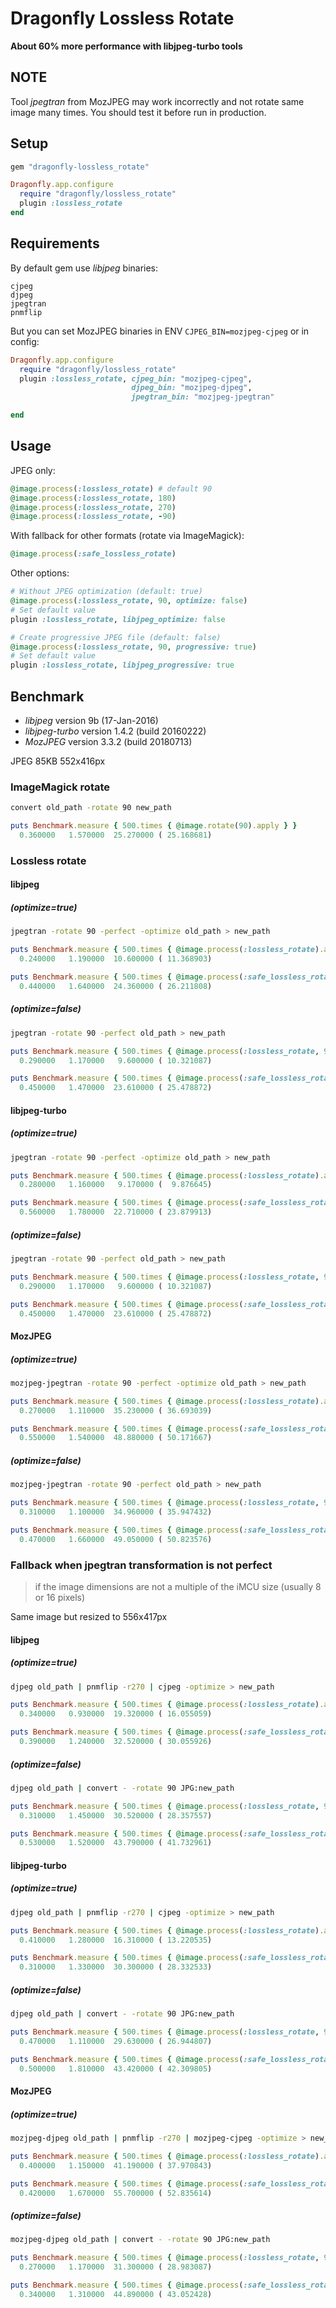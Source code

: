 # Dragonfly Lossless Rotate

**About 60% more performance with libjpeg-turbo tools**

## NOTE

Tool _jpegtran_ from MozJPEG may work incorrectly and not rotate same image many times.
You should test it before run in production.

## Setup

```ruby
gem "dragonfly-lossless_rotate"
```

```ruby
Dragonfly.app.configure
  require "dragonfly/lossless_rotate"
  plugin :lossless_rotate
end
```

## Requirements

By default gem use _libjpeg_ binaries:
```shell
cjpeg
djpeg
jpegtran
pnmflip
```

But you can set MozJPEG binaries in ENV `CJPEG_BIN=mozjpeg-cjpeg` or in config:
```ruby
Dragonfly.app.configure
  require "dragonfly/lossless_rotate"
  plugin :lossless_rotate, cjpeg_bin: "mozjpeg-cjpeg",
                           djpeg_bin: "mozjpeg-djpeg",
                           jpegtran_bin: "mozjpeg-jpegtran"

end
```

## Usage

JPEG only:
```ruby
@image.process(:lossless_rotate) # default 90
@image.process(:lossless_rotate, 180)
@image.process(:lossless_rotate, 270)
@image.process(:lossless_rotate, -90)
```

With fallback for other formats (rotate via ImageMagick):
```ruby
@image.process(:safe_lossless_rotate)
```

Other options:
```ruby
# Without JPEG optimization (default: true)
@image.process(:lossless_rotate, 90, optimize: false)
# Set default value
plugin :lossless_rotate, libjpeg_optimize: false

# Create progressive JPEG file (default: false)
@image.process(:lossless_rotate, 90, progressive: true)
# Set default value
plugin :lossless_rotate, libjpeg_progressive: true
```

## Benchmark

- _libjpeg_ version 9b (17-Jan-2016)
- _libjpeg-turbo_ version 1.4.2 (build 20160222)
- _MozJPEG_ version 3.3.2 (build 20180713)

JPEG 85KB 552x416px

### ImageMagick rotate
```bash
convert old_path -rotate 90 new_path
```
```ruby
puts Benchmark.measure { 500.times { @image.rotate(90).apply } }
  0.360000   1.570000  25.270000 ( 25.168681)
```

### Lossless rotate

#### libjpeg

##### (optimize=true)
```bash
jpegtran -rotate 90 -perfect -optimize old_path > new_path
```

```ruby
puts Benchmark.measure { 500.times { @image.process(:lossless_rotate).apply } }
  0.240000   1.190000  10.600000 ( 11.368903)

puts Benchmark.measure { 500.times { @image.process(:safe_lossless_rotate).apply } }
  0.440000   1.640000  24.360000 ( 26.211808)
```

##### (optimize=false)
```bash
jpegtran -rotate 90 -perfect old_path > new_path
```

```ruby
puts Benchmark.measure { 500.times { @image.process(:lossless_rotate, 90, optimize: false).apply } }
  0.290000   1.170000   9.600000 ( 10.321087)

puts Benchmark.measure { 500.times { @image.process(:safe_lossless_rotate, 90, optimize: false).apply } }
  0.450000   1.470000  23.610000 ( 25.478872)
```

#### libjpeg-turbo

##### (optimize=true)
```bash
jpegtran -rotate 90 -perfect -optimize old_path > new_path
```

```ruby
puts Benchmark.measure { 500.times { @image.process(:lossless_rotate).apply } }
  0.280000   1.160000   9.170000 (  9.876645)

puts Benchmark.measure { 500.times { @image.process(:safe_lossless_rotate).apply } }
  0.560000   1.780000  22.710000 ( 23.879913)
```

##### (optimize=false)
```bash
jpegtran -rotate 90 -perfect old_path > new_path
```

```ruby
puts Benchmark.measure { 500.times { @image.process(:lossless_rotate, 90, optimize: false).apply } }
  0.290000   1.170000   9.600000 ( 10.321087)

puts Benchmark.measure { 500.times { @image.process(:safe_lossless_rotate, 90, optimize: false).apply } }
  0.450000   1.470000  23.610000 ( 25.478872)
```

#### MozJPEG

##### (optimize=true)
```bash
mozjpeg-jpegtran -rotate 90 -perfect -optimize old_path > new_path
```

```ruby
puts Benchmark.measure { 500.times { @image.process(:lossless_rotate).apply } }
  0.270000   1.110000  35.230000 ( 36.693039)

puts Benchmark.measure { 500.times { @image.process(:safe_lossless_rotate).apply } }
  0.550000   1.540000  48.880000 ( 50.171667)
```

##### (optimize=false)
```bash
mozjpeg-jpegtran -rotate 90 -perfect old_path > new_path
```

```ruby
puts Benchmark.measure { 500.times { @image.process(:lossless_rotate, 90, optimize: false).apply } }
  0.310000   1.100000  34.960000 ( 35.947432)

puts Benchmark.measure { 500.times { @image.process(:safe_lossless_rotate, 90, optimize: false).apply } }
  0.470000   1.660000  49.050000 ( 50.823576)
```

### Fallback when jpegtran transformation is not perfect

> if the image dimensions are not a multiple of the iMCU size (usually 8 or 16 pixels)

Same image but resized to 556x417px

#### libjpeg

##### (optimize=true)
```bash
djpeg old_path | pnmflip -r270 | cjpeg -optimize > new_path
```
```ruby
puts Benchmark.measure { 500.times { @image.process(:lossless_rotate).apply } }
  0.340000   0.930000  19.320000 ( 16.055059)

puts Benchmark.measure { 500.times { @image.process(:safe_lossless_rotate).apply } }
  0.390000   1.240000  32.520000 ( 30.055926)
```

##### (optimize=false)
```bash
djpeg old_path | convert - -rotate 90 JPG:new_path
```
```ruby
puts Benchmark.measure { 500.times { @image.process(:lossless_rotate, 90, optimize: false).apply } }
  0.310000   1.450000  30.520000 ( 28.357557)

puts Benchmark.measure { 500.times { @image.process(:safe_lossless_rotate, 90, optimize: false).apply } }
  0.530000   1.520000  43.790000 ( 41.732961)
```

#### libjpeg-turbo

##### (optimize=true)
```bash
djpeg old_path | pnmflip -r270 | cjpeg -optimize > new_path
```
```ruby
puts Benchmark.measure { 500.times { @image.process(:lossless_rotate).apply } }
  0.410000   1.280000  16.310000 ( 13.220535)

puts Benchmark.measure { 500.times { @image.process(:safe_lossless_rotate).apply } }
  0.310000   1.330000  30.300000 ( 28.332533)
```

##### (optimize=false)
```bash
djpeg old_path | convert - -rotate 90 JPG:new_path
```
```ruby
puts Benchmark.measure { 500.times { @image.process(:lossless_rotate, 90, optimize: false).apply } }
  0.470000   1.110000  29.630000 ( 26.944807)

puts Benchmark.measure { 500.times { @image.process(:safe_lossless_rotate, 90, optimize: false).apply } }
  0.500000   1.810000  43.420000 ( 42.309805)
```

#### MozJPEG

##### (optimize=true)
```bash
mozjpeg-djpeg old_path | pnmflip -r270 | mozjpeg-cjpeg -optimize > new_path
```
```ruby
puts Benchmark.measure { 500.times { @image.process(:lossless_rotate).apply } }
  0.400000   1.150000  41.190000 ( 37.970843)

puts Benchmark.measure { 500.times { @image.process(:safe_lossless_rotate).apply } }
  0.420000   1.670000  55.700000 ( 52.835614)
```

##### (optimize=false)
```bash
mozjpeg-djpeg old_path | convert - -rotate 90 JPG:new_path
```
```ruby
puts Benchmark.measure { 500.times { @image.process(:lossless_rotate, 90, optimize: false).apply } }
  0.270000   1.170000  31.300000 ( 28.983087)

puts Benchmark.measure { 500.times { @image.process(:safe_lossless_rotate, 90, optimize: false).apply } }
  0.340000   1.310000  44.890000 ( 43.052428)
```
